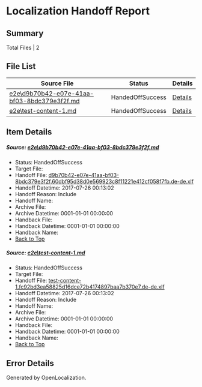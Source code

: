 # <a name='report-top'></a> Localization Handoff Report

## Summary
 Total Files | 2

## File List
 Source File | Status | Details 
 ----------- | ------ | ------- 
 [e2e\d9b70b42-e07e-41aa-bf03-8bdc379e3f2f.md](https://github.com/OpenLocalizationTestOrg/ol-test4/blob/3dfebaa78522631e2d509f7061c69331916e526e/e2e/d9b70b42-e07e-41aa-bf03-8bdc379e3f2f.md) | HandedOffSuccess | [Details](#ac5610e14e35343352c9459b3e335b10c5a316371)
 [e2e\test-content-1.md](https://github.com/OpenLocalizationTestOrg/ol-test4/blob/3dfebaa78522631e2d509f7061c69331916e526e/e2e/test-content-1.md) | HandedOffSuccess | [Details](#2b811829691fe6eac542be13b5cbc1a7536e02e92)

## Item Details
##### <a name='ac5610e14e35343352c9459b3e335b10c5a316371'></a> Source: [e2e\d9b70b42-e07e-41aa-bf03-8bdc379e3f2f.md](https://github.com/OpenLocalizationTestOrg/ol-test4/blob/3dfebaa78522631e2d509f7061c69331916e526e/e2e/d9b70b42-e07e-41aa-bf03-8bdc379e3f2f.md)
* Status: HandedOffSuccess
* Target File: 
* Handoff File: [d9b70b42-e07e-41aa-bf03-8bdc379e3f2f.60dbf95d38d0e569923c8f11221e412cf058f7fb.de-de.xlf](https://github.com/OpenLocalizationTestOrg/ol-test4-handoff/blob/1615518f7e98a66b4eb0a015306f9215e7fd37bd/ol-handoff/OpenLocalizationTestOrg/ol-test4-dede/eoinm/ht/d9b70b42-e07e-41aa-bf03-8bdc379e3f2f.60dbf95d38d0e569923c8f11221e412cf058f7fb.de-de.xlf)
* Handoff Datetime: 2017-07-26 00:13:02
* Handoff Reason: Include
* Handoff Name: 
* Archive File: 
* Archive Datetime: 0001-01-01 00:00:00
* Handback File: 
* Handback Datetime: 0001-01-01 00:00:00
* Handback Name: 
* [Back to Top](#report-top)

##### <a name='2b811829691fe6eac542be13b5cbc1a7536e02e92'></a> Source: [e2e\test-content-1.md](https://github.com/OpenLocalizationTestOrg/ol-test4/blob/3dfebaa78522631e2d509f7061c69331916e526e/e2e/test-content-1.md)
* Status: HandedOffSuccess
* Target File: 
* Handoff File: [test-content-1.fc92bd3ea58825d16dce72b4174897baa7b370e7.de-de.xlf](https://github.com/OpenLocalizationTestOrg/ol-test4-handoff/blob/1615518f7e98a66b4eb0a015306f9215e7fd37bd/ol-handoff/OpenLocalizationTestOrg/ol-test4-dede/eoinm/ht/test-content-1.fc92bd3ea58825d16dce72b4174897baa7b370e7.de-de.xlf)
* Handoff Datetime: 2017-07-26 00:13:02
* Handoff Reason: Include
* Handoff Name: 
* Archive File: 
* Archive Datetime: 0001-01-01 00:00:00
* Handback File: 
* Handback Datetime: 0001-01-01 00:00:00
* Handback Name: 
* [Back to Top](#report-top)


## Error Details

Generated by OpenLocalization.
